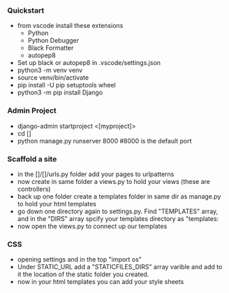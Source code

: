 ### Quickstart
- from vscode install these extensions
  - Python
  - Python Debugger
  - Black Formatter
  - autopep8
- Set up black or autopep8 in .vscode/settings.json
- python3 -m venv venv
- source venv/bin/activate
- pip install -U pip setuptools wheel
- python3 -m pip install Django

### Admin Project
- django-admin startproject <[myproject]>
- cd [<myproject>]
- python manage.py runserver 8000 #8000 is the default port

### Scaffold a site
- in the [<myproject>]/[<myproject>]/urls.py folder add your pages to urlpatterns
- now create in same folder a views.py to hold your views (these are controllers)
- back up one folder create a templates folder in same dir as manage.py to hold your html templates
- go down one directory again to settings.py. Find "TEMPLATES" array, and in the "DIRS" array spcify your templates directory as "templates:
- now open the views.py to connect up our templates
  
### CSS
- opening settings and in the top "import os"
- Under STATIC_URL add a "STATICFILES_DIRS" array varible and add to it the location of the static folder you created.
- now in your html templates you can add your style sheets
